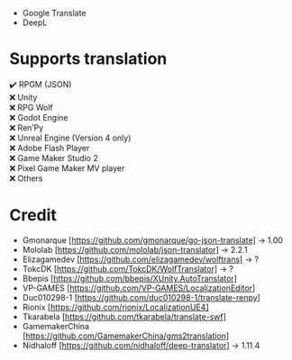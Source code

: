 
* Google Translate
* DeepL

# Supports translation
 ✔️ RPGM (JSON)
<br>
 ❌ Unity
 <br>
 ❌ RPG Wolf
<br>
 ❌ Godot Engine
 <br>
 ❌ Ren’Py
<br>
 ❌ Unreal Engine (Version 4 only)
<br>
 ❌ Adobe Flash Player
<br>
 ❌ Game Maker Studio 2
 <br>
 ❌ Pixel Game Maker MV player
<br>
 ❌ Others
<br>
# Credit
* Gmonarque [https://github.com/gmonarque/go-json-translate] -> 1.00
* Mololab [https://github.com/mololab/json-translator] -> 2.2.1
* Elizagamedev [https://github.com/elizagamedev/wolftrans] -> ?
* TokcDK [https://github.com/TokcDK/WolfTranslator] -> ?
* Bbepis [https://github.com/bbepis/XUnity.AutoTranslator]
* VP-GAMES [https://github.com/VP-GAMES/LocalizationEditor]
* Duc010298-1 [https://github.com/duc010298-1/translate-renpy]
* Rionix [https://github.com/rionix/LocalizationUE4]
* Tkarabela [https://github.com/tkarabela/translate-swf]
* GamemakerChina [https://github.com/GamemakerChina/gms2translation]
* Nidhaloff [https://github.com/nidhaloff/deep-translator] -> 1.11.4
